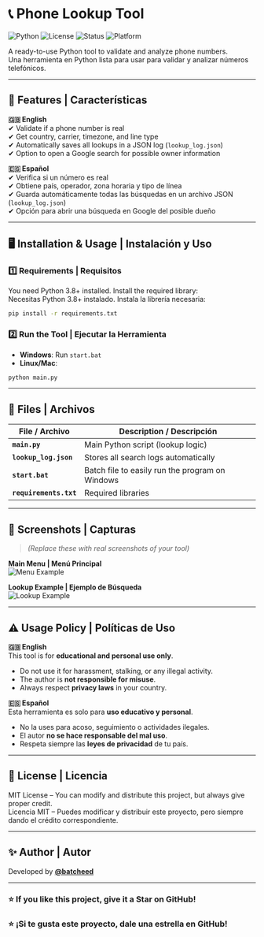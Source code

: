 # 📞 Phone Lookup Tool

![Python](https://img.shields.io/badge/Python-3.8%2B-blue)
![License](https://img.shields.io/badge/License-MIT-green)
![Status](https://img.shields.io/badge/Status-Active-success)
![Platform](https://img.shields.io/badge/Platform-Windows%20%7C%20Linux%20%7C%20MacOS-lightgrey)

A ready-to-use Python tool to validate and analyze phone numbers.  
Una herramienta en Python lista para usar para validar y analizar números telefónicos.

---

## 🌟 Features | Características

**🇬🇧 English**  
✔ Validate if a phone number is real  
✔ Get country, carrier, timezone, and line type  
✔ Automatically saves all lookups in a JSON log (`lookup_log.json`)  
✔ Option to open a Google search for possible owner information  

**🇪🇸 Español**  
✔ Verifica si un número es real  
✔ Obtiene país, operador, zona horaria y tipo de línea  
✔ Guarda automáticamente todas las búsquedas en un archivo JSON (`lookup_log.json`)  
✔ Opción para abrir una búsqueda en Google del posible dueño  

---

## 🖥️ Installation & Usage | Instalación y Uso

### **1️⃣ Requirements | Requisitos**  
You need Python 3.8+ installed. Install the required library:  
Necesitas Python 3.8+ instalado. Instala la librería necesaria:  

```bash
pip install -r requirements.txt
```

### **2️⃣ Run the Tool | Ejecutar la Herramienta**  

- **Windows**: Run `start.bat`  
- **Linux/Mac**:  

```bash
python main.py
```

---

## 📂 Files | Archivos

| File / Archivo      | Description / Descripción |
|----------------------|----------------------------|
| **`main.py`**       | Main Python script (lookup logic) |
| **`lookup_log.json`** | Stores all search logs automatically |
| **`start.bat`**     | Batch file to easily run the program on Windows |
| **`requirements.txt`** | Required libraries |

---

## 📸 Screenshots | Capturas

> *(Replace these with real screenshots of your tool)*

**Main Menu | Menú Principal**  
![Menu Example](https://via.placeholder.com/600x300.png?text=Main+Menu+Example)

**Lookup Example | Ejemplo de Búsqueda**  
![Lookup Example](https://via.placeholder.com/600x300.png?text=Phone+Lookup+Example)

---

## ⚠️ Usage Policy | Políticas de Uso

**🇬🇧 English**  
This tool is for **educational and personal use only**.  
- Do not use it for harassment, stalking, or any illegal activity.  
- The author is **not responsible for misuse**.  
- Always respect **privacy laws** in your country.  

**🇪🇸 Español**  
Esta herramienta es solo para **uso educativo y personal**.  
- No la uses para acoso, seguimiento o actividades ilegales.  
- El autor **no se hace responsable del mal uso**.  
- Respeta siempre las **leyes de privacidad** de tu país.  

---

## 📝 License | Licencia

MIT License – You can modify and distribute this project, but always give proper credit.  
Licencia MIT – Puedes modificar y distribuir este proyecto, pero siempre dando el crédito correspondiente.

---

## ✨ Author | Autor

Developed by **[@batcheed](https://github.com/batcheed)**  

---

### ⭐ **If you like this project, give it a Star on GitHub!**  
### ⭐ **¡Si te gusta este proyecto, dale una estrella en GitHub!**
